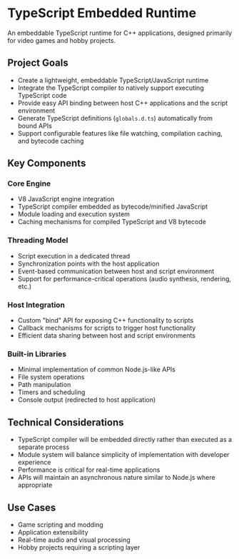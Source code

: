 # TypeScript Embedded Runtime

An embeddable TypeScript runtime for C++ applications, designed primarily for video games and hobby projects.

## Project Goals

- Create a lightweight, embeddable TypeScript/JavaScript runtime
- Integrate the TypeScript compiler to natively support executing TypeScript code
- Provide easy API binding between host C++ applications and the script environment
- Generate TypeScript definitions (`globals.d.ts`) automatically from bound APIs
- Support configurable features like file watching, compilation caching, and bytecode caching

## Key Components

### Core Engine

- V8 JavaScript engine integration
- TypeScript compiler embedded as bytecode/minified JavaScript
- Module loading and execution system
- Caching mechanisms for compiled TypeScript and V8 bytecode

### Threading Model

- Script execution in a dedicated thread
- Synchronization points with the host application
- Event-based communication between host and script environment
- Support for performance-critical operations (audio synthesis, rendering, etc.)

### Host Integration

- Custom "bind" API for exposing C++ functionality to scripts
- Callback mechanisms for scripts to trigger host functionality
- Efficient data sharing between host and script environments

### Built-in Libraries

- Minimal implementation of common Node.js-like APIs
- File system operations
- Path manipulation
- Timers and scheduling
- Console output (redirected to host application)

## Technical Considerations

- TypeScript compiler will be embedded directly rather than executed as a separate process
- Module system will balance simplicity of implementation with developer experience
- Performance is critical for real-time applications
- APIs will maintain an asynchronous nature similar to Node.js where appropriate

## Use Cases

- Game scripting and modding
- Application extensibility
- Real-time audio and visual processing
- Hobby projects requiring a scripting layer
